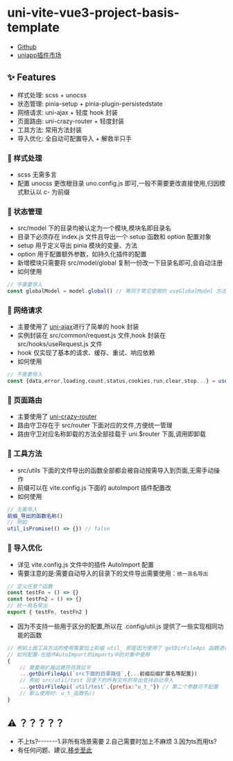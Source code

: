 # uni-vite-vue3-project-basis-template
- [Github](https://github.com/itmanyong/uni-vite-vue3-project-basis-template)
- [uniapp插件市场]()

## ✨ Features

- 样式处理: scss + unocss
- 状态管理: pinia-setup + pinia-plugin-persistedstate
- 网络请求: uni-ajax + 轻度 hook 封装
- 页面路由: uni-crazy-router + 轻度封装
- 工具方法: 常用方法封装
- 导入优化: 全自动可配置导入 + 解救半只手

### 🚀 样式处理

- scss 无需多言
- 配置 unocss 更改根目录 uno.config.js 即可,一般不需要更改直接使用,归因模式默认以 c- 为前缀

### 🚀 状态管理

- src/model 下的目录均被认定为一个模块,模块名即目录名
- 目录下必须存在 index.js 文件且导出一个 setup 函数和 option 配置对象
- setup 用于定义导出 pinia 模块的变量、方法
- option 用于配置额外参数，如持久化插件的配置
- 新增模块只需要将 src/model/global 复制一份改一下目录名即可,会自动注册
- 如何使用

```js
// 不需要导入
const globalModel = model.global() // 等同于常见使用的 useGlobalModel 方法,global等于目录名
```

### 🚀 网络请求

- 主要使用了 [uni-ajax](https://uniajax.ponjs.com/)进行了简单的 hook 封装
- 实例封装在 src/common/request.js 文件,hook 封装在 src/hooks/useRequest.js 文件
- hook 仅实现了基本的请求、缓存、重试、响应依赖
- 如何使用

```js
// 不需要导入
const {data,error,loading,count,status,cookies,run,clear,stop...} = useRequest(urlPath[,{可配参数见useRequest.js文件}])
```

### 🚀 页面路由

- 主要使用了 [uni-crazy-router](https://github.com/devilwjp/uni-crazy-router#readme)
- 路由守卫存在于 src/router 下面对应的文件,方便统一管理
- 路由守卫对应名称卸载的方法全部挂载于 uni.$router 下面,调用即卸载

### 🚀 工具方法

- src/utils 下面的文件导出的函数全部都会被自动按需导入到页面,无需手动操作
- 前缀可以在 vite.config.js 下面的 autoImport 插件配置改
- 如何使用

```js
// 无需导入
前缀_导出的函数名称()
// 例如
util_isPromise(() => {}) // false
```

### 🚀 导入优化

- 详见 vite.config.js 文件中的插件 AutoImport 配置
- 需要注意的是:需要自动导入的目录下的文件导出需要使用：`统一具名导出`

```js
// 定义任意个函数
const testFn = () => {}
const testFn2 = () => {}
// 统一具名导出
export { testFn, testFn2 }
```
- 因为不支持一些用于区分的配置,所以在 .config/util.js 提供了一些实现相同功能的函数
```js
// 例如上面工具方法的使用需要加上前缀 util_ 即是因为使用了 getDirFileApi 函数进行自动申明api
// 如何配置-在插件AutoImport的imports中的对象中使用
{
    // 需要用扩展运算符将其拉平
    ...getDirFileApi(`src下面的目录路径`,{...前缀后缀扩展名等配置})
    // 例如 src/util/test 目录下的所有文件的导出支持自动导入
    ...getDirFileApi(`util/test`,{prefix:"u_t_"}) // 第二个参数可不配置
    // 那么使用时: u_t_函数名()
}

```

## ⚠️ ？？？？？
- 不上ts?-------1.非所有场景需要 2.自己需要时加上不麻烦 3.因为ts而用ts?
- 有任何问题、建议,[移步至此](https://github.com/itmanyong/uni-vite-vue3-project-basis-template/issues)
